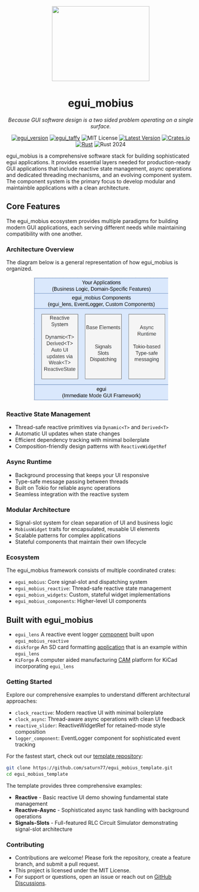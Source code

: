 <div align="center">
<img width=260 height=200 src="https://raw.githubusercontent.com/saturn77/egui_mobius/master/assets/mobius_strip.png"></img>

# egui_mobius  
*Because GUI software design is a two sided problem operating on a single surface.*

[![egui_version](https://img.shields.io/badge/egui-0.32-blue)](https://github.com/emilk/egui)
[![egui_taffy](https://img.shields.io/badge/egui__taffy-0.7.0-purple)](https://github.com/Veykril/egui_taffy)
![MIT License](https://img.shields.io/badge/license-MIT-blue.svg)
[![Latest Version](https://img.shields.io/badge/version-0.3.0--alpha.32-green.svg)](https://crates.io/crates/egui_mobius)
[![Crates.io](https://img.shields.io/crates/v/egui_mobius.svg)](https://crates.io/crates/egui_mobius)
[![Rust](https://github.com/saturn77/egui_mobius/actions/workflows/rust.yml/badge.svg?branch=master)](https://github.com/saturn77/egui_mobius/actions/workflows/rust.yml)
![Rust 2024](https://img.shields.io/badge/rust-2024-blue.svg)

</div>

egui_mobius is a comprehensive software stack for building sophisticated egui applications. It provides essential layers needed for production-ready GUI applications that include reactive state management, async operations and dedicated threading mechanisms, and an evolving component system. The component system is the primary
focus to develop modular and maintainble applications with a clean architecture.

## Core Features

The egui_mobius ecosystem provides multiple paradigms for building modern GUI applications, each serving different needs while maintaining compatibility with one another. 

  ### Architecture Overview
  The diagram below is a general representation of how egui_mobius is organized. 

<div align="center">
<img width=360 height=330 src="./assets/mobius_stack.png"></img>
</div>

### Reactive State Management
- Thread-safe reactive primitives via `Dynamic<T>` and `Derived<T>` 
- Automatic UI updates when state changes
- Efficient dependency tracking with minimal boilerplate
- Composition-friendly design patterns with `ReactiveWidgetRef`

### Async Runtime
- Background processing that keeps your UI responsive
- Type-safe message passing between threads
- Built on Tokio for reliable async operations
- Seamless integration with the reactive system

### Modular Architecture
- Signal-slot system for clean separation of UI and business logic
- `MobiusWidget` traits for encapsulated, reusable UI elements
- Scalable patterns for complex applications
- Stateful components that maintain their own lifecycle

### Ecosystem

The egui_mobius framework consists of multiple coordinated crates:

- `egui_mobius`: Core signal-slot and dispatching system
- `egui_mobius_reactive`: Thread-safe reactive state management
- `egui_mobius_widgets`: Custom, stateful widget implementations
- `egui_mobius_components`: Higher-level UI components

## Built with egui_mobius

- `egui_lens` A reactive event logger [component](https://github.com/saturn77/egui_lens) built upon `egui_mobius_reactive`
- `diskforge` An SD card formatting [application](https://github.com/saturn77/egui_lens/tree/master/examples/diskforge) that is an example within `egui_lens`
- `KiForge` A computer aided manufacturing [CAM](https://github.com/saturn77/KiForge) platform for KiCad incorporating `egui_lens`

### Getting Started

Explore our comprehensive examples to understand different architectural approaches:

- `clock_reactive`: Modern reactive UI with minimal boilerplate
- `clock_async`: Thread-aware async operations with clean UI feedback
- `reactive_slider`: ReactiveWidgetRef for retained-mode style composition
- `logger_component`: EventLogger component for sophisticated event tracking

For the fastest start, check out our [template repository](https://github.com/saturn77/egui_mobius_template):

```bash
git clone https://github.com/saturn77/egui_mobius_template.git
cd egui_mobius_template
```

The template provides three comprehensive examples:

* **Reactive** - Basic reactive UI demo showing fundamental state management
* **Reactive-Async** - Sophisticated async task handling with background operations
* **Signals-Slots** - Full-featured RLC Circuit Simulator demonstrating signal-slot architecture

### Contributing  
* Contributions are welcome! Please fork the repository, create a feature branch, and submit a pull request.  
* This project is licensed under the MIT License.  
* For support or questions, open an issue or reach out on [GitHub Discussions](https://github.com/saturn77/egui_mobius/discussions).